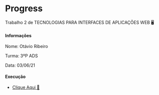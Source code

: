 # Progress
Trabalho 2 de TECNOLOGIAS PARA INTERFACES DE APLICAÇÕES WEB 🖥

#### Informações

Nome: Otávio Ribeiro

Turma: 3ºP ADS

Data: 03/06/21


#### Execução

* [Clique Aqui 📌](https://tavioribeiro.github.io/Progress/)

